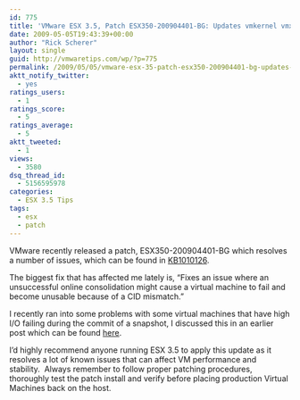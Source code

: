 ```yaml
---
id: 775
title: 'VMware ESX 3.5, Patch ESX350-200904401-BG: Updates vmkernel vmx hostd etc'
date: 2009-05-05T19:43:39+00:00
author: "Rick Scherer"
layout: single
guid: http://vmwaretips.com/wp/?p=775
permalink: /2009/05/05/vmware-esx-35-patch-esx350-200904401-bg-updates-vmkernel-vmx-hostd-etc/
aktt_notify_twitter:
  - yes
ratings_users:
  - 1
ratings_score:
  - 5
ratings_average:
  - 5
aktt_tweeted:
  - 1
views:
  - 3580
dsq_thread_id:
  - 5156595978
categories:
  - ESX 3.5 Tips
tags:
  - esx
  - patch
---
```

VMware recently released a patch, ESX350-200904401-BG which resolves a number of issues, which can be found in <a href="http://kb.vmware.com/kb/1010126" target="_blank">KB1010126</a>.

The biggest fix that has affected me lately is, &#8220;Fixes an issue where an unsuccessful online consolidation might cause a virtual machine to fail and become unusable because of a CID mismatch.&#8221;

I recently ran into some problems with some virtual machines that have high I/O failing during the commit of a snapshot, I discussed this in an earlier post which can be found <a href="http://vmwaretips.com/wp/2009/04/14/committing-snapshots-generates-a-content-id-mismatch-error/" target="_blank">here</a>.

I&#8217;d highly recommend anyone running ESX 3.5 to apply this update as it resolves a lot of known issues that can affect VM performance and stability.  Always remember to follow proper patching procedures, thoroughly test the patch install and verify before placing production Virtual Machines back on the host.